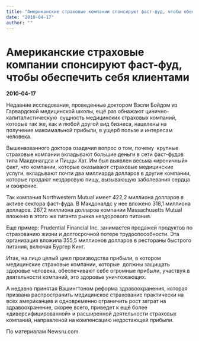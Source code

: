 ```yaml
---
title: "Американские страховые компании спонсируют фаст-фуд, чтобы обеспечить себя клиентами"
date: "2010-04-17"
author: ""
---
```


# Американские страховые компании спонсируют фаст-фуд, чтобы обеспечить себя клиентами

**2010-04-17** 

Недавние исследования, проведенные доктором Вэсли Бойдом из Гарвардской медицинской школы, ещё раз обнажают цинично-капиталистическую  сущность медицинских страховых компаний, которые так же, как и любой другой вид бизнеса, нацелены на получение максимальной прибыли, в ущерб пользе и интересам человека.

Вышеназванного доктора озадачил вопрос о том, почему  крупные страховые компании вкладывают большие деньги в сети фаст-фудов типа Макдоналдса и Пиццы Хат. Им был выявлен весьма «ироничный» факт, что компании, которые оказывают страховые медицинские услуги, вкладывают почти два миллиарда долларов в другие компании, которые продают нездоровую пищу, вызывающую заболевания сердца и ожирение.

Так компания Northwestern Mutual имеет 422,2 миллиона долларов в активе сектора фаст-фуда. В Макдоналдс у нее вложено 318,1 миллиона долларов. 267,2 миллиона долларов компании Massachusetts Mutual вложено в этого же гиганта рынка нездорового питания.

Еще пример: Prudential Financial Inc. занимается продажей продуктов по страхованию жизни и долгосрочной потере трудоспособности. Эта организация вложила 355,5 миллионов долларов в рестораны быстрого питания, включая Бургер Кинг.

Итак, на лицо целый цикл производства прибыли, в котором медицинские страховые компании, которые  должны защищать здоровье человека, обеспечивают себе огромные прибыли, участвуя в деятельности компаний, это здоровье уничтожающих.

А недавно принятая Вашингтоном реформа здравоохранения, которая призвана распространить медицинское страхование практически на всех американцев и одновременно ограничить рост затрат на здравоохранение, скорее всего, приведет к ещё более «диверсифицированной» и расширенной деятельности страховых компаний, направленой на компенсацию недостающей прибыли.  

По материалам Newsru.com